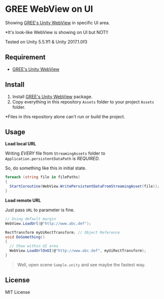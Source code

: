 
# GREE WebView on UI

Showing [GREE's Unity WebView] in specific UI area.

\*It's look-like WebView is showing on UI but NOT!!

Tested on Unity 5.5.1f1 & Unity 2017.1.0f3

## Requirement

- [GREE's Unity WebView]

## Install

1. Install [GREE's Unity WebView] package.
2. Copy everything in this repository `Assets` folder to your project `Assets` folder.

\*Files in this repository alone can't run or build the project.

## Usage

**Load local URL**

Writing _EVERY_ file from `StreamingAssets` folder to `Application.persistentDataPath` is _REQUIRED_.

So, do something like this in initial state.

```csharp
foreach (string file in filePaths)
{
  StartCoroutine(WebView.WritePersistentDataFromStreamingAsset(file));
}
```

**Load remote URL**

Just pass `URL` to parameter is fine.

```csharp
// Using default margin
WebView.LoadUrl(@"http://www.abc.def");
```

```csharp
RectTransform myUiRectTransform; // Object Reference
void DoSomething()
{
  // Show within UI area
  WebView.LoadUrlOnUI(@"http://www.abc.def", myUiRectTransform);
}
```

> Well, open scene `Sample.unity` and see maybe the fastest way.

## License

MIT License

[GREE's Unity WebView]: https://github.com/gree/unity-webview
